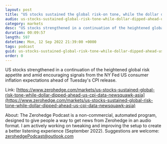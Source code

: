 ```yaml
---
layout: post
title: "US stocks sustained the global risk-on tone, while the dollar dipped ahead of US CPI data - Newsquawk Asia-Pac Market Open"
audio: us-stocks-sustained-global-risk-tone-while-dollar-dipped-ahead-us-cpi-data-newsquawk-asia-0
category: markets
desc: "US stocks strengthened in a continuation of the heightened global risk appetite and amid encouraging signals from the NY Fed US consumer inflation expectations ahead of Tuesday's CPI release."
duration: 00:09:57
length: 597
datetime: Mon, 12 Sep 2022 21:39:00 +0000
tags: podcast
guid: us-stocks-sustained-global-risk-tone-while-dollar-dipped-ahead-us-cpi-data-newsquawk-asia-0
order: 0
---
```

US stocks strengthened in a continuation of the heightened global risk appetite and amid encouraging signals from the NY Fed US consumer inflation expectations ahead of Tuesday's CPI release.

Link: [https://www.zerohedge.com/markets/us-stocks-sustained-global-risk-tone-while-dollar-dipped-ahead-us-cpi-data-newsquawk-asia](https://www.zerohedge.com/markets/us-stocks-sustained-global-risk-tone-while-dollar-dipped-ahead-us-cpi-data-newsquawk-asia)

About: The Zerohedge Podcast is a non-commercial, automated program, designed to give people a way to get news from Zerohedge in an audio format.  I am actively working on tweaking and improving the setup to create a better listening experience (September 2022).  Suggestions are welcome: [zerohedgePodcast@outlook.com](mailto:zerohedgePodcast@outlook.com)
